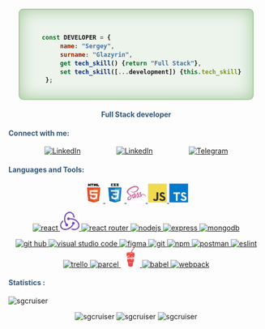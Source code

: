 
<h1 style="display: flex; justify-content: center; margin: 20px; padding-top: 32px; padding-bottom: 15px; border: 2px solid #1A770055; border-radius: 9px; box-shadow: 0px 0px 30px 1px rgba(26,119,0,0.33) inset; background-color: #1A770011; font-size: 100%">

```javascript
   const DEVELOPER = {
        name: "Sergey",
        surname: "Glazyrin",
        get tech_skill() {return "Full Stack"},
        set tech_skill([...development]) {this.tech_skill}
    };
```
</h1>    

<h4 align="center" style="color:#335577">Full Stack developer</h4>    
<h4 align="left" style="color:#335577">Connect with me:</h4>
<p style="display:flex; justify-content:space-evenly;">
<a href="https://linkedin.com/in/sgcruiser" target="_blank">
<img src="https://img.shields.io/badge/LinkedIn-282C34?logo=linkedin&logoColor=0077B5&labelColor=fff&color=557799" alt="LinkedIn" title="LinkedIn" height="26" /></a>
<a href="mailto:glazyrinsb@gmail.com" target="_blank"><img src="https://img.shields.io/badge/Gmail-282C34?logo=Gmail&logoColor=EA4335&labelColor=fff&color=557799" alt="LinkedIn" title="Gmail" height="26" />
<a href="https://t.me/sergglaz" target="_blank"><img src="https://img.shields.io/badge/Telegram-282C34?logo=Telegram&logoColor=FE7A16&labelColor=fff&color=557799" alt="Telegram" title="Telegram" height="26" /></a>
</p>




<h4 align="left" style="color:#335577">Languages and Tools:</h4>
<p align="center">
<a href="https://www.w3.org/html/" target="_blank"> <img src="https://raw.githubusercontent.com/devicons/devicon/master/icons/html5/html5-original-wordmark.svg" target="_blank" alt="html5" title="HTML 5" width="38" height="38"/> </a>
<a href="https://www.w3schools.com/css/" target="_blank"> <img src="https://raw.githubusercontent.com/devicons/devicon/master/icons/css3/css3-original-wordmark.svg" alt="css3" title="CSS 3" width="38" height="38"/> </a>
<a href="https://sass-lang.com" target="_blank"> <img src="https://raw.githubusercontent.com/devicons/devicon/master/icons/sass/sass-original.svg" alt="sass" title="SASS" width="38" height="38"/> </a>
<a href="https://developer.mozilla.org/en-US/docs/Web/JavaScript" target="_blank"> <img src="https://raw.githubusercontent.com/devicons/devicon/master/icons/javascript/javascript-original.svg" alt="javascript" title="JavaScript" width="38" height="38"/> </a>
<a href="https://www.typescriptlang.org/" target="_blank"> <img src="https://raw.githubusercontent.com/devicons/devicon/master/icons/typescript/typescript-original.svg" alt="typescript" title="TypeScript" width="38" height="38"/> </a> 
</p>
<p align="center">
<a href="https://reactjs.org/" target="_blank"> <img src="https://www.vectorlogo.zone/logos/reactjs/reactjs-icon.svg" alt="react" title="React" width="38" height="38"/> </a>
<a href="https://redux.js.org" target="_blank"> <img src="https://raw.githubusercontent.com/devicons/devicon/master/icons/redux/redux-original.svg" alt="redux" title="Redux" width="38" height="38"/> </a>
<a href="https://redux.js.org" target="_blank"> <img src="https://raw.githubusercontent.com/detain/svg-logos/master/svg/react-router.svg" alt="react router" title="React Router" width="38" height="38"/> </a>
<a href="https://nodejs.org" target="_blank"> <img src="https://www.vectorlogo.zone/logos/nodejs/nodejs-icon.svg" alt="nodejs" title="Node.js" width="38" height="38"/> </a>
<a href="https://expressjs.com" target="_blank"> <img src="https://www.vectorlogo.zone/logos/expressjs/expressjs-icon.svg" alt="express" title="Express" width="38" height="38"/> </a>
<a href="https://www.mongodb.com/" target="_blank"> <img src="https://www.vectorlogo.zone/logos/mongodb/mongodb-icon.svg" alt="mongodb" title="MongoDB" height="38"/> </a>
</p>
<p align="center">
<a href="https://github.com/" target="_blank"> <img src="https://www.vectorlogo.zone/logos/github/github-icon.svg" alt="git hub" title="Git Hub" width="38" height="38"/> </a>
<a href="https://code.visualstudio.com/" target="_blank"> <img src="https://www.vectorlogo.zone/logos/visualstudio_code/visualstudio_code-icon.svg" alt="visual studio code" title="Visual Studio Code" width="38" height="38"/> </a>
<a href="https://www.figma.com/" target="_blank"> <img src="https://www.vectorlogo.zone/logos/figma/figma-icon.svg" alt="figma" title="Figma" width="38" height="38"/> </a>
<a href="https://git-scm.com/" target="_blank"> <img src="https://www.vectorlogo.zone/logos/git-scm/git-scm-icon.svg" alt="git" title="Git" width="38" height="38"/> </a>
<a href="https://www.npmjs.com/" target="_blank"> <img src="https://www.vectorlogo.zone/logos/npmjs/npmjs-tile.svg" alt="npm" title="NPM" width="38" height="38"/> </a>
<a href="https://postman.com" target="_blank"> <img src="https://www.vectorlogo.zone/logos/getpostman/getpostman-icon.svg" alt="postman" title="Postman" width="38" height="38"/> </a>
<a href="https://eslint.org/" target="_blank"> <img src="https://www.vectorlogo.zone/logos/eslint/eslint-icon.svg" alt="eslint" title="Eslint" width="38" height="38"/> </a>
<a href="https://trello.com/ru" target="_blank"> <img src="https://www.vectorlogo.zone/logos/trello/trello-icon.svg" alt="trello" title="Trello" height="38"/> </a>
<a href="https://parceljs.org/" target="_blank"> <img src="https://www.vectorlogo.zone/logos/parceljs/parceljs-icon.svg" alt="parcel" title="Parcel" height="38"/> </a>
<a href="https://gulpjs.com/" target="_blank"> <img src="https://raw.githubusercontent.com/devicons/devicon/master/icons/gulp/gulp-plain.svg" alt="gulp" title="Gulp" width="38" height="38"/> </a>
<a href="https://babeljs.io/" target="_blank"> <img src="https://www.vectorlogo.zone/logos/babeljs/babeljs-ar21.svg" alt="babel" title="Babel" width="58" height="38"/> </a>
<a href="https://webpack.js.org" target="_blank"> <img src="https://www.vectorlogo.zone/logos/js_webpack/js_webpack-icon.svg" alt="webpack" title="Webpack" height="38"/> </a>
</p>

<h4 align="left" style="color:#335577">Statistics :</h4>
<p align="left"> <img src="https://komarev.com/ghpvc/?username=sgcruiser&label=Profile%20views&color=0e75b6&style=flat" alt="sgcruiser" /> </p>
<p align="center">
<img src="https://github-readme-stats.vercel.app/api/top-langs?username=sgcruiser&theme=vue&hide_border=true&show_icons=true&locale=en&layout=compact" alt="sgcruiser" />
<img src="https://github-readme-stats.vercel.app/api?username=sgcruiser&theme=vue&hide_border=true&show_icons=true&locale=en" alt="sgcruiser" />
<img src="https://github-readme-streak-stats.herokuapp.com/?user=sgcruiser&theme=vue&hide_border=true" alt="sgcruiser" /></p>
